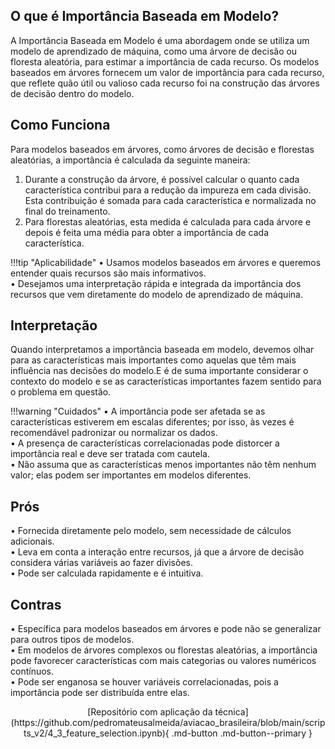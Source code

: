 ## O que é Importância Baseada em Modelo?
A Importância Baseada em Modelo é uma abordagem onde se utiliza um modelo de aprendizado de máquina, como uma árvore de decisão ou floresta aleatória, para estimar a importância de cada recurso. Os modelos baseados em árvores fornecem um valor de importância para cada recurso, que reflete quão útil ou valioso cada recurso foi na construção das árvores de decisão dentro do modelo.<br />
## Como Funciona
Para modelos baseados em árvores, como árvores de decisão e florestas aleatórias, a importância é calculada da seguinte maneira:<br />
1.	Durante a construção da árvore, é possível calcular o quanto cada característica contribui para a redução da impureza em cada divisão. Esta contribuição é somada para cada característica e normalizada no final do treinamento.<br />
2.	Para florestas aleatórias, esta medida é calculada para cada árvore e depois é feita uma média para obter a importância de cada característica.<br />

!!!tip "Aplicabilidade"
    •	Usamos modelos baseados em árvores e queremos entender quais recursos são mais informativos.<br />
    •	Desejamos uma interpretação rápida e integrada da importância dos recursos que vem diretamente do modelo de aprendizado de máquina.<br />

## Interpretação
Quando interpretamos a importância baseada em modelo, devemos olhar para as características mais importantes como aquelas que têm mais influência nas decisões do modelo.E é de suma importante considerar o contexto do modelo e se as características importantes fazem sentido para o problema em questão.<br />

!!!warning "Cuidados"
    •	A importância pode ser afetada se as características estiverem em escalas diferentes; por isso, às vezes é recomendável padronizar ou normalizar os dados.<br />
    •	A presença de características correlacionadas pode distorcer a importância real e deve ser tratada com cautela.<br />
    •	Não assuma que as características menos importantes não têm nenhum valor; elas podem ser importantes em modelos diferentes.<br />


## Prós
•	Fornecida diretamente pelo modelo, sem necessidade de cálculos adicionais.<br />
•	Leva em conta a interação entre recursos, já que a árvore de decisão considera várias variáveis ao fazer divisões.<br />
•	Pode ser calculada rapidamente e é intuitiva.<br />
## Contras
•	Específica para modelos baseados em árvores e pode não se generalizar para outros tipos de modelos.<br />
•	Em modelos de árvores complexos ou florestas aleatórias, a importância pode favorecer características com mais categorias ou valores numéricos contínuos.<br />
•	Pode ser enganosa se houver variáveis correlacionadas, pois a importância pode ser distribuída entre elas.<br />

<center>
[Repositório com aplicação da técnica](https://github.com/pedromateusalmeida/aviacao_brasileira/blob/main/scripts_v2/4_3_feature_selection.ipynb){ .md-button .md-button--primary }
<center>
&nbsp;&nbsp;&nbsp;&nbsp;&nbsp;&nbsp;&nbsp;&nbsp;&nbsp;&nbsp;